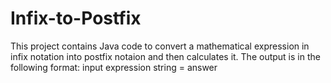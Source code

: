 # Infix-to-Postfix
This project contains Java code to convert a mathematical expression in infix notation into postfix notaion and then calculates it.
The output is in the following format:
input expression string = answer
